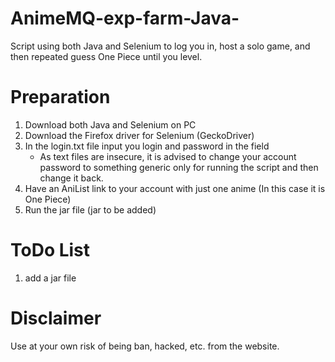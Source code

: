 # AnimeMQ-exp-farm-Java-
Script using both Java and Selenium to log you in, host a solo game, and then repeated guess One Piece until you level.

# Preparation
1. Download both Java and Selenium on PC
2. Download the Firefox driver for Selenium (GeckoDriver)
3. In the login.txt file input you login and password in the field
    * As text files are insecure, it is advised to change your account password to something generic only for running the script and then change it back.
4. Have an AniList link to your account with just one anime (In this case it is One Piece)
5. Run the jar file (jar to be added)

# ToDo List
1) add a jar file

# Disclaimer
Use at your own risk of being ban, hacked, etc. from the website.

